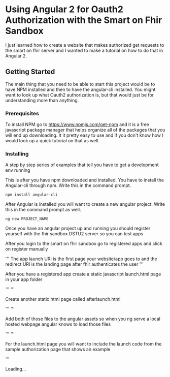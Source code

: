 # Using Angular 2 for Oauth2 Authorization with the Smart on Fhir Sandbox

I just learned how to create a website that makes authorized get requests to the smart on fhir server and I wanted to make a tutorial on how to do that in Angular 2. 

## Getting Started

The main thing that you need to be able to start this project would be to have NPM installed and then to have the angular-cli installed.
You might want to look up what Oauth2 authorization is, but that would just be for understanding more than anything.

### Prerequisites

To install NPM go to https://www.npmjs.com/get-npm and it is a free javascript package manager that helps organize all of the packages that you will end up downloading. It it pretty easy to use and if you don't know how I would look up a quick tutorial on that as well.


### Installing

A step by step series of examples that tell you have to get a development env running

This is after you have npm downloaded and installed. You have to install the Angular-cli through npm. Write this in the command prompt.

```
npm install angular-cli
```

After Angular is installed you will want to create a new angular project. Write this in the command prompt as well.

```
ng new PROJECT_NAME
```

Once you have an angular project up and running you should register yourself with the fhir sandbox DSTU2 server so you can test apps

After you login to the smart on fhir sandbox go to registered apps and click on register manually

'''
The app launch URI is the first page your website/app goes to and the redirect URI is the landing page after fhir authenticates the user
'''

After you have a registered app create a static javascript launch.html page in your app folder

'''
'''

Create another static html page called afterlaunch.html

'''
'''

Add both of those files to the angular assets so when you ng serve a local hosted webpage angular knows to load those files

'''
'''

For the launch.html page you will want to include the launch code from the sample authorization page that shows an example

'''
<!DOCTYPE html>
<html>
    <head>
        <title>Simple Auth App - Launch</title>
        <script src="http://ajax.googleapis.com/ajax/libs/jquery/2.1.3/jquery.min.js"></script>
    </head>
    <body>
        Loading...
        <script>
        // Change this to the ID of the client that you registered with the SMART on FHIR authorization server.
        var clientId = "16cbfe7c-6c56-4876-944f-534f9306bf8b";
        
        // For demonstration purposes, if you registered a confidential client
        // you can enter its secret here. The demo app will pretend it's a confidential
        // app (in reality it cannot be confidential, since it cannot keep secrets in the
        // browser)
        var secret = null;    // set me, if confidential
        
        // These parameters will be received at launch time in the URL
        var serviceUri = getUrlParameter("iss");
        var launchContextId = getUrlParameter("launch");
        
        // The scopes that the app will request from the authorization server
        // encoded in a space-separated string:
        //      1. permission to read all of the patient's record
        //      2. permission to launch the app in the specific context
        var scope = [
                "patient/*.read",
                "launch"
            ].join(" ");
            
        // Generate a unique session key string (here we just generate a random number
        // for simplicity, but this is not 100% collision-proof)
        var state = Math.round(Math.random()*100000000).toString();
        
        // To keep things flexible, let's construct the launch URL by taking the base of the 
        // current URL and replace "launch.html" with "index.html".
        var launchUri = window.location.protocol + "//" + window.location.host + window.location.pathname;
        var redirectUri = launchUri.replace("launch.html","index.html");
        
        // FHIR Service Conformance Statement URL
        var conformanceUri = serviceUri + "/metadata"
        
        // Let's request the conformance statement from the SMART on FHIR API server and
        // find out the endpoint URLs for the authorization server
        $.get(conformanceUri, function(r){

            var authUri,
                tokenUri;
            
            var smartExtension = r.rest[0].security.extension.filter(function (e) {
               return (e.url === "http://fhir-registry.smarthealthit.org/StructureDefinition/oauth-uris");
            });

            smartExtension[0].extension.forEach(function(arg, index, array){
              if (arg.url === "authorize") {
                authUri = arg.valueUri;
              } else if (arg.url === "token") {
                tokenUri = arg.valueUri;
              }
            });
            
            // retain a couple parameters in the session for later use
            sessionStorage[state] = JSON.stringify({
                clientId: clientId,
                secret: secret,
                serviceUri: serviceUri,
                redirectUri: redirectUri,
                tokenUri: tokenUri
            });

            // finally, redirect the browser to the authorizatin server and pass the needed
            // parameters for the authorization request in the URL
            window.location.href = authUri + "?" +
                "response_type=code&" +
                "client_id=" + encodeURIComponent(clientId) + "&" +
                "scope=" + encodeURIComponent(scope) + "&" +
                "redirect_uri=" + encodeURIComponent(redirectUri) + "&" +
                "aud=" + encodeURIComponent(serviceUri) + "&" +
                "launch=" + launchContextId + "&" +
                "state=" + state;
         }, "json");
        
        // Convenience function for parsing of URL parameters
        // based on http://www.jquerybyexample.net/2012/06/get-url-parameters-using-jquery.html
        function getUrlParameter(sParam)
        {
            var sPageURL = window.location.search.substring(1);
            var sURLVariables = sPageURL.split('&');
            for (var i = 0; i < sURLVariables.length; i++) 
            {
                var sParameterName = sURLVariables[i].split('=');
                if (sParameterName[0] == sParam) {
                    var res = sParameterName[1].replace(/\+/g, '%20');
                    return decodeURIComponent(res);
                }
            }
        }
        </script>
    </body>
</html>
'''

## Running the tests

Explain how to run the automated tests for this system

### Break down into end to end tests

Explain what these tests test and why

```
Give an example
```

### And coding style tests

Explain what these tests test and why

```
Give an example
```

## Deployment

Add additional notes about how to deploy this on a live system

## Built With

* [Dropwizard](http://www.dropwizard.io/1.0.2/docs/) - The web framework used
* [Maven](https://maven.apache.org/) - Dependency Management
* [ROME](https://rometools.github.io/rome/) - Used to generate RSS Feeds

## Contributing

Please read [CONTRIBUTING.md](https://gist.github.com/PurpleBooth/b24679402957c63ec426) for details on our code of conduct, and the process for submitting pull requests to us.

## Versioning

We use [SemVer](http://semver.org/) for versioning. For the versions available, see the [tags on this repository](https://github.com/your/project/tags). 

## Authors

* **Billie Thompson** - *Initial work* - [PurpleBooth](https://github.com/PurpleBooth)

See also the list of [contributors](https://github.com/your/project/contributors) who participated in this project.

## License

This project is licensed under the MIT License - see the [LICENSE.md](LICENSE.md) file for details

## Acknowledgments

* Hat tip to anyone who's code was used
* Inspiration
* etc
